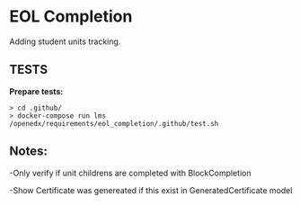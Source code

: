 # EOL Completion

Adding student units tracking.

## TESTS
**Prepare tests:**

    > cd .github/
    > docker-compose run lms /openedx/requirements/eol_completion/.github/test.sh

## Notes:

-Only verify if unit childrens are completed with BlockCompletion

-Show Certificate was genereated if this exist in GeneratedCertificate model

